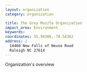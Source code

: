 ```yaml
---
layout: organization
category: organization

title: The Grey Muzzle Organization
impact_area: Environment
keywords: 
coordinates: 35.94386,-78.54362
address: |
  14460 New Falls of Neuse Road
  Raleigh NC 27614
---
```

Organization's overview
